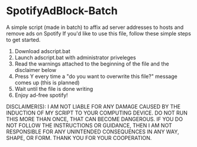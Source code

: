 # SpotifyAdBlock-Batch
A simple script (made in batch) to affix ad server addresses to hosts and remove ads on Spotify
If you'd like to use this file, follow these simple steps to get started.
  1. Download adscript.bat
  2. Launch adscript.bat with administrator priveleges
  3. Read the warnings attached to the beginning of the file and the disclaimer below
  4. Press Y every time a "do you want to overwrite this file?" message comes up (this is planned)
  5. Wait until the file is done writing
  6. Enjoy ad-free spotify!
  
DISCLAIMER(S): I AM NOT LIABLE FOR ANY DAMAGE CAUSED BY THE INDUCTION OF MY SCRIPT TO YOUR COMPUTING DEVICE. DO NOT RUN THIS MORE THAN ONCE, THAT CAN BECOME DANGEROUS. IF YOU DO NOT FOLLOW THE INSTRUCTIONS OR GUIDANCE, THEN I AM NOT RESPONSIBLE FOR ANY UNINTENDED CONSEQUENCES IN ANY WAY, SHAPE, OR FORM. THANK YOU FOR YOUR COOPERATION.
